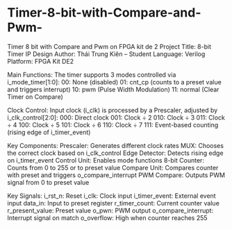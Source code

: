 # Timer-8-bit-with-Compare-and-Pwm-
Timer 8 bit with Compare and Pwm on FPGA kit de 2
Project Title: 8-bit Timer IP Design
Author: Thái Trung Kiên – Student 
Language: Verilog
Platform: FPGA Kit DE2

Main Functions:
The timer supports 3 modes controlled via i_mode_timer[1:0]:
00: None (disabled)
01: cnt_cp (counts to a preset value and triggers interrupt)
10: pwm (Pulse Width Modulation)
11: normal (Clear Timer on Compare) 

Clock Control:
Input clock (i_clk) is processed by a Prescaler, adjusted by i_clk_control[2:0]:
000: Direct clock
001: Clock ÷ 2
010: Clock ÷ 3
011: Clock ÷ 4
100: Clock ÷ 5
101: Clock ÷ 6
110: Clock ÷ 7
111: Event-based counting (rising edge of i_timer_event)

Key Components:
Prescaler: Generates different clock rates 
MUX: Chooses the correct clock based on i_clk_control
Edge Detector: Detects rising edge on i_timer_event
Control Unit: Enables mode functions
8-bit Counter: Counts from 0 to 255 or to preset value
Compare Unit: Compares counter with preset and triggers o_compare_interrupt
PWM Compare: Outputs PWM signal from 0 to preset value

Key Signals:
i_rst_n: Reset
i_clk: Clock input
i_timer_event: External event input
data_in: Input to preset register
r_timer_count: Current counter value
r_present_value: Preset value
o_pwn: PWM output
o_compare_interrupt: Interrupt signal on match
o_overflow: High when counter reaches 255

